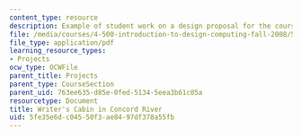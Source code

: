 ```yaml
---
content_type: resource
description: Example of student work on a design proposal for the course project.
file: /media/courses/4-500-introduction-to-design-computing-fall-2008/5fe35e6dc04550f3ae8497df378a55fb_assn1_7.pdf
file_type: application/pdf
learning_resource_types:
- Projects
ocw_type: OCWFile
parent_title: Projects
parent_type: CourseSection
parent_uid: 763ee635-d85e-0fed-5134-5eea3b61c05a
resourcetype: Document
title: Writer's Cabin in Concord River
uid: 5fe35e6d-c045-50f3-ae84-97df378a55fb
---
```

